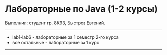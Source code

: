 # Лабораторные по Java (1-2 курсы)

Выполнил: студент гр. 8К93, Быстров Евгений.

****
* lab1-lab6 - лабораторные за 1 семестр 2-го курса
* все остальные - лабораторные за 1 курс
****

